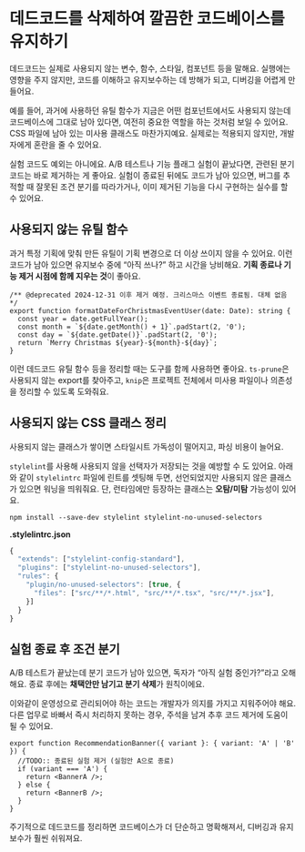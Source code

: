 # 데드코드를 삭제하여 깔끔한 코드베이스를 유지하기
데드코드는 실제로 사용되지 않는 변수, 함수, 스타일, 컴포넌트 등을 말해요. 실행에는 영향을 주지 않지만, 코드를 이해하고 유지보수하는 데 방해가 되고, 디버깅을 어렵게 만들어요.

예를 들어, 과거에 사용하던 유틸 함수가 지금은 어떤 컴포넌트에서도 사용되지 않는데 코드베이스에 그대로 남아 있다면, 여전히 중요한 역할을 하는 것처럼 보일 수 있어요. CSS 파일에 남아 있는 미사용 클래스도 마찬가지예요. 실제로는 적용되지 않지만, 개발자에게 혼란을 줄 수 있어요.

실험 코드도 예외는 아니에요. A/B 테스트나 기능 플래그 실험이 끝났다면, 관련된 분기 코드는 바로 제거하는 게 좋아요. 실험이 종료된 뒤에도 코드가 남아 있으면, 버그를 추적할 때 잘못된 조건 분기를 따라가거나, 이미 제거된 기능을 다시 구현하는 실수를 할 수 있어요.

## 사용되지 않는 유틸 함수

과거 특정 기획에 맞춰 만든 유틸이 기획 변경으로 더 이상 쓰이지 않을 수 있어요. 이런 코드가 남아 있으면 유지보수 중에 “아직 쓰나?” 하고 시간을 낭비해요. **기획 종료나 기능 제거 시점에 함께 지우는 것**이 좋아요.
```tsx
/** @deprecated 2024-12-31 이후 제거 예정. 크리스마스 이벤트 종료됨. 대체 없음 */
export function formatDateForChristmasEventUser(date: Date): string {
  const year = date.getFullYear();
  const month = `${date.getMonth() + 1}`.padStart(2, '0');
  const day = `${date.getDate()}`.padStart(2, '0');
  return `Merry Christmas ${year}-${month}-${day}`;
}
```
이런 데드코드 유틸 함수 등을 정리할 때는 도구를 함께 사용하면 좋아요. `ts-prune`은 사용되지 않는 export를 찾아주고, `knip`은 프로젝트 전체에서 미사용 파일이나 의존성을 정리할 수 있도록 도와줘요.


## 사용되지 않는 CSS 클래스 정리
사용되지 않는 클래스가 쌓이면 스타일시트 가독성이 떨어지고, 파싱 비용이 늘어요.

`stylelint`를 사용해 사용되지 않을 선택자가 저장되는 것을 예방할 수 도 있어요. 아래와 같이 `stylelintrc` 파일에 린트를 셋팅해 두면, 선언되었지만 사용되지 않은 클래스가 있으면 워닝을 띄워줘요. 단, 런타임에만 등장하는 클래스는 **오탐/미탐** 가능성이 있어요.

```cli
npm install --save-dev stylelint stylelint-no-unused-selectors
```

**.stylelintrc.json**
```js
{
  "extends": ["stylelint-config-standard"],
  "plugins": ["stylelint-no-unused-selectors"],
  "rules": {
    "plugin/no-unused-selectors": [true, {
      "files": ["src/**/*.html", "src/**/*.tsx", "src/**/*.jsx"],
    }]
  }
}
```


## 실험 종료 후 조건 분기
A/B 테스트가 끝났는데 분기 코드가 남아 있으면, 독자가 “아직 실험 중인가?”라고 오해해요. 종료 후에는 **채택안만 남기고 분기 삭제**가 원칙이에요.

이와같이 운영성으로 관리되어야 하는 코드는 개발자가 의지를 가지고 지워주어야 해요. 다른 업무로 바빠서 즉시 처리하지 못하는 경우, 주석을 남겨 추후 코드 제거에 도움이 될 수 있어요.
```tsx
export function RecommendationBanner({ variant }: { variant: 'A' | 'B' }) {
  //TODO:: 종료된 실험 제거 (실험안 A으로 종료)
  if (variant === 'A') {
    return <BannerA />;
  } else {
    return <BannerB />;
  }
}
```

주기적으로 데드코드를 정리하면 코드베이스가 더 단순하고 명확해져서, 디버깅과 유지보수가 훨씬 쉬워져요.
